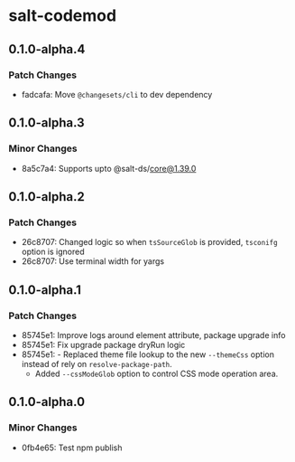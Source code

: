 # salt-codemod

## 0.1.0-alpha.4

### Patch Changes

- fadcafa: Move `@changesets/cli` to dev dependency

## 0.1.0-alpha.3

### Minor Changes

- 8a5c7a4: Supports upto @salt-ds/core@1.39.0

## 0.1.0-alpha.2

### Patch Changes

- 26c8707: Changed logic so when `tsSourceGlob` is provided, `tsconifg` option is ignored
- 26c8707: Use terminal width for yargs

## 0.1.0-alpha.1

### Patch Changes

- 85745e1: Improve logs around element attribute, package upgrade info
- 85745e1: Fix upgrade package dryRun logic
- 85745e1: - Replaced theme file lookup to the new `--themeCss` option instead of rely on `resolve-package-path`.
  - Added `--cssModeGlob` option to control CSS mode operation area.

## 0.1.0-alpha.0

### Minor Changes

- 0fb4e65: Test npm publish
